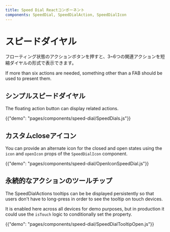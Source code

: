```yaml
---
title: Speed Dial Reactコンポーネント
components: SpeedDial, SpeedDialAction, SpeedDialIcon
---
```


# スピードダイヤル

<p class="description">フローティング状態のアクションボタンを押すと、3~6つの関連アクションを短縮ダイヤルの形式で表示できます。</p>

If more than six actions are needed, something other than a FAB should be used to present them.

## シンプルスピードダイヤル

The floating action button can display related actions.

{{"demo": "pages/components/speed-dial/SpeedDials.js"}}

## カスタムcloseアイコン

You can provide an alternate icon for the closed and open states using the `icon` and `openIcon` props of the `SpeedDialIcon` component.

{{"demo": "pages/components/speed-dial/OpenIconSpeedDial.js"}}

## 永続的なアクションのツールチップ

The SpeedDialActions tooltips can be be displayed persistently so that users don't have to long-press in order to see the tooltip on touch devices.

It is enabled here across all devices for demo purposes, but in production it could use the `isTouch` logic to conditionally set the property.

{{"demo": "pages/components/speed-dial/SpeedDialTooltipOpen.js"}}